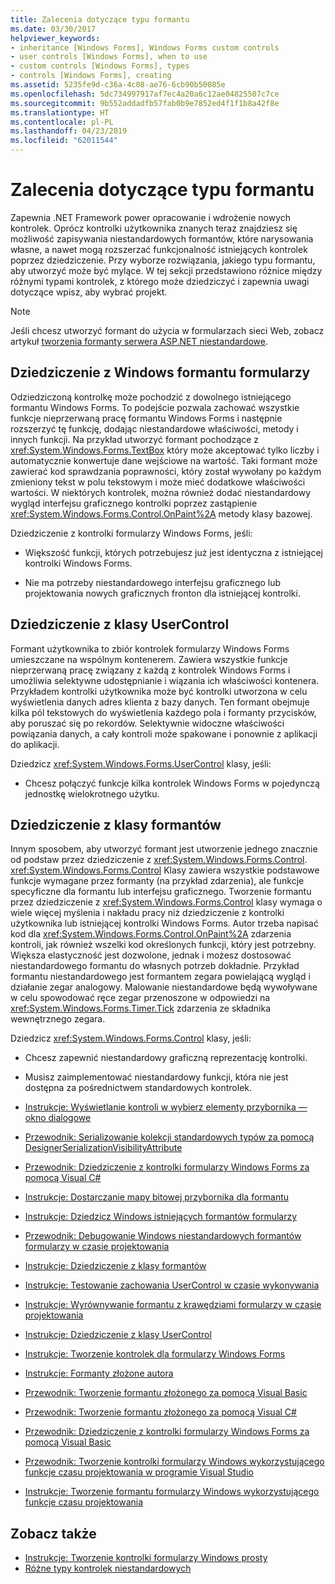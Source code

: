 ```yaml
---
title: Zalecenia dotyczące typu formantu
ms.date: 03/30/2017
helpviewer_keywords:
- inheritance [Windows Forms], Windows Forms custom controls
- user controls [Windows Forms], when to use
- custom controls [Windows Forms], types
- controls [Windows Forms], creating
ms.assetid: 5235fe9d-c36a-4c08-ae76-6cb90b50085e
ms.openlocfilehash: 5dc734997917af7ec4a20a6c12ae04825507c7ce
ms.sourcegitcommit: 9b552addadfb57fab0b9e7852ed4f1f1b8a42f8e
ms.translationtype: HT
ms.contentlocale: pl-PL
ms.lasthandoff: 04/23/2019
ms.locfileid: "62011544"
---
```

# <a name="control-type-recommendations"></a>Zalecenia dotyczące typu formantu
Zapewnia .NET Framework power opracowanie i wdrożenie nowych kontrolek. Oprócz kontrolki użytkownika znanych teraz znajdziesz się możliwość zapisywania niestandardowych formantów, które narysowania własne, a nawet mogą rozszerzać funkcjonalność istniejących kontrolek poprzez dziedziczenie. Przy wyborze rozwiązania, jakiego typu formantu, aby utworzyć może być mylące. W tej sekcji przedstawiono różnice między różnymi typami kontrolek, z którego może dziedziczyć i zapewnia uwagi dotyczące wpisz, aby wybrać projekt.  
  
> [!NOTE]
>  Jeśli chcesz utworzyć formant do użycia w formularzach sieci Web, zobacz artykuł [tworzenia formanty serwera ASP.NET niestandardowe](https://docs.microsoft.com/previous-versions/aspnet/zt27tfhy(v=vs.100)).  
  
## <a name="inheriting-from-a-windows-forms-control"></a>Dziedziczenie z Windows formantu formularzy  
 Odziedziczoną kontrolkę może pochodzić z dowolnego istniejącego formantu Windows Forms. To podejście pozwala zachować wszystkie funkcje nieprzerwaną pracę formantu Windows Forms i następnie rozszerzyć tę funkcję, dodając niestandardowe właściwości, metody i innych funkcji. Na przykład utworzyć formant pochodzące z <xref:System.Windows.Forms.TextBox> który może akceptować tylko liczby i automatycznie konwertuje dane wejściowe na wartość. Taki formant może zawierać kod sprawdzania poprawności, który został wywołany po każdym zmieniony tekst w polu tekstowym i może mieć dodatkowe właściwości wartości. W niektórych kontrolek, można również dodać niestandardowy wygląd interfejsu graficznego kontrolki poprzez zastąpienie <xref:System.Windows.Forms.Control.OnPaint%2A> metody klasy bazowej.  
  
 Dziedziczenie z kontrolki formularzy Windows Forms, jeśli:  
  
- Większość funkcji, których potrzebujesz już jest identyczna z istniejącej kontrolki Windows Forms.  
  
- Nie ma potrzeby niestandardowego interfejsu graficznego lub projektowania nowych graficznych fronton dla istniejącej kontrolki.  
  
## <a name="inheriting-from-the-usercontrol-class"></a>Dziedziczenie z klasy UserControl  
 Formant użytkownika to zbiór kontrolek formularzy Windows Forms umieszczane na wspólnym kontenerem. Zawiera wszystkie funkcje nieprzerwaną pracę związany z każdą z kontrolek Windows Forms i umożliwia selektywne udostępnianie i wiązania ich właściwości kontenera. Przykładem kontrolki użytkownika może być kontrolki utworzona w celu wyświetlenia danych adres klienta z bazy danych. Ten formant obejmuje kilka pól tekstowych do wyświetlenia każdego pola i formanty przycisków, aby poruszać się po rekordów. Selektywnie widoczne właściwości powiązania danych, a cały kontroli może spakowane i ponownie z aplikacji do aplikacji.  
  
 Dziedzicz <xref:System.Windows.Forms.UserControl> klasy, jeśli:  
  
- Chcesz połączyć funkcje kilka kontrolek Windows Forms w pojedynczą jednostkę wielokrotnego użytku.  
  
## <a name="inheriting-from-the-control-class"></a>Dziedziczenie z klasy formantów  
 Innym sposobem, aby utworzyć formant jest utworzenie jednego znacznie od podstaw przez dziedziczenie z <xref:System.Windows.Forms.Control>. <xref:System.Windows.Forms.Control> Klasy zawiera wszystkie podstawowe funkcje wymagane przez formanty (na przykład zdarzenia), ale funkcje specyficzne dla formantu lub interfejsu graficznego. Tworzenie formantu przez dziedziczenie z <xref:System.Windows.Forms.Control> klasy wymaga o wiele więcej myślenia i nakładu pracy niż dziedziczenie z kontrolki użytkownika lub istniejącej kontrolki Windows Forms. Autor trzeba napisać kod dla <xref:System.Windows.Forms.Control.OnPaint%2A> zdarzenia kontroli, jak również wszelki kod określonych funkcji, który jest potrzebny. Większa elastyczność jest dozwolone, jednak i możesz dostosować niestandardowego formantu do własnych potrzeb dokładnie. Przykład formantu niestandardowego jest formantem zegara powielającą wygląd i działanie zegar analogowy. Malowanie niestandardowe będą wywoływane w celu spowodować ręce zegar przenoszone w odpowiedzi na <xref:System.Windows.Forms.Timer.Tick> zdarzenia ze składnika wewnętrznego zegara.  
  
 Dziedzicz <xref:System.Windows.Forms.Control> klasy, jeśli:  
  
- Chcesz zapewnić niestandardowy graficzną reprezentację kontrolki.  
  
- Musisz zaimplementować niestandardowy funkcji, która nie jest dostępna za pośrednictwem standardowych kontrolek.  
  
- [Instrukcje: Wyświetlanie kontroli w wybierz elementy przybornika — okno dialogowe](how-to-display-a-control-in-the-choose-toolbox-items-dialog-box.md)  
  
- [Przewodnik: Serializowanie kolekcji standardowych typów za pomocą DesignerSerializationVisibilityAttribute](serializing-collections-designerserializationvisibilityattribute.md)  
  
- [Przewodnik: Dziedziczenie z kontrolki formularzy Windows Forms za pomocą Visual C#](walkthrough-inheriting-from-a-windows-forms-control-with-visual-csharp.md)  
  
- [Instrukcje: Dostarczanie mapy bitowej przybornika dla formantu](how-to-provide-a-toolbox-bitmap-for-a-control.md)  
  
- [Instrukcje: Dziedzicz Windows istniejących formantów formularzy](how-to-inherit-from-existing-windows-forms-controls.md)  
  
- [Przewodnik: Debugowanie Windows niestandardowych formantów formularzy w czasie projektowania](walkthrough-debugging-custom-windows-forms-controls-at-design-time.md)  
  
- [Instrukcje: Dziedziczenie z klasy formantów](how-to-inherit-from-the-control-class.md)  
  
- [Instrukcje: Testowanie zachowania UserControl w czasie wykonywania](how-to-test-the-run-time-behavior-of-a-usercontrol.md)  
  
- [Instrukcje: Wyrównywanie formantu z krawędziami formularzy w czasie projektowania](how-to-align-a-control-to-the-edges-of-forms-at-design-time.md)  
  
- [Instrukcje: Dziedziczenie z klasy UserControl](how-to-inherit-from-the-usercontrol-class.md)  
  
- [Instrukcje: Tworzenie kontrolek dla formularzy Windows Forms](how-to-author-controls-for-windows-forms.md)  
  
- [Instrukcje: Formanty złożone autora](how-to-author-composite-controls.md)  
  
- [Przewodnik: Tworzenie formantu złożonego za pomocą Visual Basic](walkthrough-authoring-a-composite-control-with-visual-basic.md)  
  
- [Przewodnik: Tworzenie formantu złożonego za pomocą Visual C#](walkthrough-authoring-a-composite-control-with-visual-csharp.md)  
  
- [Przewodnik: Dziedziczenie z kontrolki formularzy Windows Forms za pomocą Visual Basic](walkthrough-inheriting-from-a-windows-forms-control-with-visual-basic.md)  
  
- [Przewodnik: Tworzenie kontrolki formularzy Windows wykorzystującego funkcje czasu projektowania w programie Visual Studio](creating-a-wf-control-design-time-features.md)  
  
- [Instrukcje: Tworzenie formantu formularzy Windows wykorzystującego funkcje czasu projektowania](https://docs.microsoft.com/previous-versions/visualstudio/visual-studio-2013/307hck25(v=vs.120))  
  
## <a name="see-also"></a>Zobacz także

- [Instrukcje: Tworzenie kontrolki formularzy Windows prosty](how-to-develop-a-simple-windows-forms-control.md)
- [Różne typy kontrolek niestandardowych](varieties-of-custom-controls.md)
